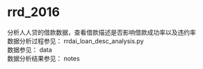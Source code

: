# rrd_2016

分析人人贷的借款数据，查看借款描述是否影响借款成功率以及违约率 
<br>
数据分析过程参见：
rrdai_loan_desc_analysis.py 
<br>
数据参见：
data 
<br>
数据分析结果参见：
notes



